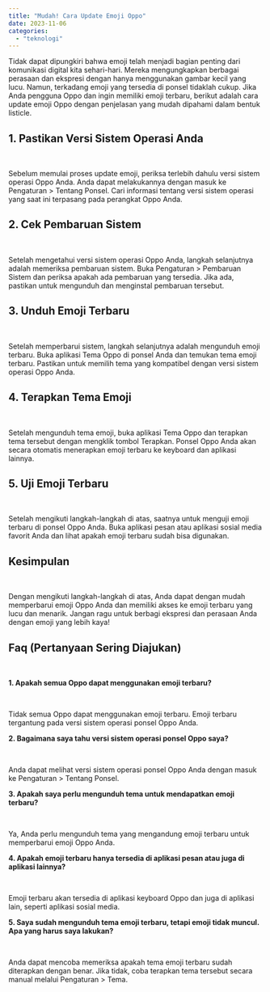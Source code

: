 ```yaml
---
title: "Mudah! Cara Update Emoji Oppo"
date: 2023-11-06
categories: 
  - "teknologi"
---
```


Tidak dapat dipungkiri bahwa emoji telah menjadi bagian penting dari komunikasi digital kita sehari-hari. Mereka mengungkapkan berbagai perasaan dan ekspresi dengan hanya menggunakan gambar kecil yang lucu. Namun, terkadang emoji yang tersedia di ponsel tidaklah cukup. Jika Anda pengguna Oppo dan ingin memiliki emoji terbaru, berikut adalah cara update emoji Oppo dengan penjelasan yang mudah dipahami dalam bentuk listicle.

## 1\. Pastikan Versi Sistem Operasi Anda

 

Sebelum memulai proses update emoji, periksa terlebih dahulu versi sistem operasi Oppo Anda. Anda dapat melakukannya dengan masuk ke Pengaturan > Tentang Ponsel. Cari informasi tentang versi sistem operasi yang saat ini terpasang pada perangkat Oppo Anda.

## 2\. Cek Pembaruan Sistem

 

Setelah mengetahui versi sistem operasi Oppo Anda, langkah selanjutnya adalah memeriksa pembaruan sistem. Buka Pengaturan > Pembaruan Sistem dan periksa apakah ada pembaruan yang tersedia. Jika ada, pastikan untuk mengunduh dan menginstal pembaruan tersebut.

## 3\. Unduh Emoji Terbaru

 

Setelah memperbarui sistem, langkah selanjutnya adalah mengunduh emoji terbaru. Buka aplikasi Tema Oppo di ponsel Anda dan temukan tema emoji terbaru. Pastikan untuk memilih tema yang kompatibel dengan versi sistem operasi Oppo Anda.

## 4\. Terapkan Tema Emoji

 

Setelah mengunduh tema emoji, buka aplikasi Tema Oppo dan terapkan tema tersebut dengan mengklik tombol Terapkan. Ponsel Oppo Anda akan secara otomatis menerapkan emoji terbaru ke keyboard dan aplikasi lainnya.

## 5\. Uji Emoji Terbaru

 

Setelah mengikuti langkah-langkah di atas, saatnya untuk menguji emoji terbaru di ponsel Oppo Anda. Buka aplikasi pesan atau aplikasi sosial media favorit Anda dan lihat apakah emoji terbaru sudah bisa digunakan.

## Kesimpulan

 

Dengan mengikuti langkah-langkah di atas, Anda dapat dengan mudah memperbarui emoji Oppo Anda dan memiliki akses ke emoji terbaru yang lucu dan menarik. Jangan ragu untuk berbagi ekspresi dan perasaan Anda dengan emoji yang lebih kaya!

## Faq (Pertanyaan Sering Diajukan)

 

**1\. Apakah semua Oppo dapat menggunakan emoji terbaru?**

 

Tidak semua Oppo dapat menggunakan emoji terbaru. Emoji terbaru tergantung pada versi sistem operasi ponsel Oppo Anda.

**2\. Bagaimana saya tahu versi sistem operasi ponsel Oppo saya?**

 

Anda dapat melihat versi sistem operasi ponsel Oppo Anda dengan masuk ke Pengaturan > Tentang Ponsel.

**3\. Apakah saya perlu mengunduh tema untuk mendapatkan emoji terbaru?**

 

Ya, Anda perlu mengunduh tema yang mengandung emoji terbaru untuk memperbarui emoji Oppo Anda.

**4\. Apakah emoji terbaru hanya tersedia di aplikasi pesan atau juga di aplikasi lainnya?**

 

Emoji terbaru akan tersedia di aplikasi keyboard Oppo dan juga di aplikasi lain, seperti aplikasi sosial media.

**5\. Saya sudah mengunduh tema emoji terbaru, tetapi emoji tidak muncul. Apa yang harus saya lakukan?**

 

Anda dapat mencoba memeriksa apakah tema emoji terbaru sudah diterapkan dengan benar. Jika tidak, coba terapkan tema tersebut secara manual melalui Pengaturan > Tema.
